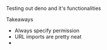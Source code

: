 Testing out deno and it's functionalities 

Takeaways 
* Always specify permission 
* URL imports are pretty neat 
* 